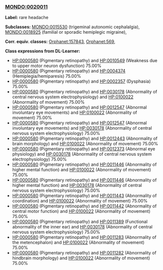 
### [MONDO:0020011](http://purl.obolibrary.org/obo/MONDO_0020011)
**Label:** rare headache

**Subclasses:** [MONDO:0015530](http://purl.obolibrary.org/obo/MONDO_0015530) (trigeminal autonomic cephalalgia), [MONDO:0018925](http://purl.obolibrary.org/obo/MONDO_0018925) (familial or sporadic hemiplegic migraine), 

**Corr. equiv. classes:** [Orphanet:157843](http://www.orpha.net/ORDO/Orphanet_157843), [Orphanet:569](http://www.orpha.net/ORDO/Orphanet_569), 

**Class expressions from DL-Learner:**

- [HP:0000580](http://purl.obolibrary.org/obo/HP_0000580) (Pigmentary retinopathy) and [HP:0010549](http://purl.obolibrary.org/obo/HP_0010549) (Weakness due to upper motor neuron dysfunction) 75.00%
- [HP:0000580](http://purl.obolibrary.org/obo/HP_0000580) (Pigmentary retinopathy) and [HP:0004374](http://purl.obolibrary.org/obo/HP_0004374) (Hemiplegia/hemiparesis) 75.00%
- [HP:0000580](http://purl.obolibrary.org/obo/HP_0000580) (Pigmentary retinopathy) and [HP:0002357](http://purl.obolibrary.org/obo/HP_0002357) (Dysphasia) 75.00%
- [HP:0000580](http://purl.obolibrary.org/obo/HP_0000580) (Pigmentary retinopathy) and [HP:0030178](http://purl.obolibrary.org/obo/HP_0030178) (Abnormality of central nervous system electrophysiology) and [HP:0100022](http://purl.obolibrary.org/obo/HP_0100022) (Abnormality of movement) 75.00%
- [HP:0000580](http://purl.obolibrary.org/obo/HP_0000580) (Pigmentary retinopathy) and [HP:0012547](http://purl.obolibrary.org/obo/HP_0012547) (Abnormal involuntary eye movements) and [HP:0100022](http://purl.obolibrary.org/obo/HP_0100022) (Abnormality of movement) 75.00%
- [HP:0000580](http://purl.obolibrary.org/obo/HP_0000580) (Pigmentary retinopathy) and [HP:0012547](http://purl.obolibrary.org/obo/HP_0012547) (Abnormal involuntary eye movements) and [HP:0030178](http://purl.obolibrary.org/obo/HP_0030178) (Abnormality of central nervous system electrophysiology) 75.00%
- [HP:0000580](http://purl.obolibrary.org/obo/HP_0000580) (Pigmentary retinopathy) and [HP:0012443](http://purl.obolibrary.org/obo/HP_0012443) (Abnormality of brain morphology) and [HP:0100022](http://purl.obolibrary.org/obo/HP_0100022) (Abnormality of movement) 75.00%
- [HP:0000580](http://purl.obolibrary.org/obo/HP_0000580) (Pigmentary retinopathy) and [HP:0012373](http://purl.obolibrary.org/obo/HP_0012373) (Abnormal eye physiology) and [HP:0030178](http://purl.obolibrary.org/obo/HP_0030178) (Abnormality of central nervous system electrophysiology) 75.00%
- [HP:0000580](http://purl.obolibrary.org/obo/HP_0000580) (Pigmentary retinopathy) and [HP:0011446](http://purl.obolibrary.org/obo/HP_0011446) (Abnormality of higher mental function) and [HP:0100022](http://purl.obolibrary.org/obo/HP_0100022) (Abnormality of movement) 75.00%
- [HP:0000580](http://purl.obolibrary.org/obo/HP_0000580) (Pigmentary retinopathy) and [HP:0011446](http://purl.obolibrary.org/obo/HP_0011446) (Abnormality of higher mental function) and [HP:0030178](http://purl.obolibrary.org/obo/HP_0030178) (Abnormality of central nervous system electrophysiology) 75.00%
- [HP:0000580](http://purl.obolibrary.org/obo/HP_0000580) (Pigmentary retinopathy) and [HP:0011443](http://purl.obolibrary.org/obo/HP_0011443) (Abnormality of coordination) and [HP:0100022](http://purl.obolibrary.org/obo/HP_0100022) (Abnormality of movement) 75.00%
- [HP:0000580](http://purl.obolibrary.org/obo/HP_0000580) (Pigmentary retinopathy) and [HP:0011442](http://purl.obolibrary.org/obo/HP_0011442) (Abnormality of central motor function) and [HP:0100022](http://purl.obolibrary.org/obo/HP_0100022) (Abnormality of movement) 75.00%
- [HP:0000580](http://purl.obolibrary.org/obo/HP_0000580) (Pigmentary retinopathy) and [HP:0011389](http://purl.obolibrary.org/obo/HP_0011389) (Functional abnormality of the inner ear) and [HP:0030178](http://purl.obolibrary.org/obo/HP_0030178) (Abnormality of central nervous system electrophysiology) 75.00%
- [HP:0000580](http://purl.obolibrary.org/obo/HP_0000580) (Pigmentary retinopathy) and [HP:0011283](http://purl.obolibrary.org/obo/HP_0011283) (Abnormality of the metencephalon) and [HP:0100022](http://purl.obolibrary.org/obo/HP_0100022) (Abnormality of movement) 75.00%
- [HP:0000580](http://purl.obolibrary.org/obo/HP_0000580) (Pigmentary retinopathy) and [HP:0011282](http://purl.obolibrary.org/obo/HP_0011282) (Abnormality of hindbrain morphology) and [HP:0100022](http://purl.obolibrary.org/obo/HP_0100022) (Abnormality of movement) 75.00%


